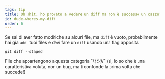 ```yaml
---
tags: tip
title: Oh shit, ho provato a vedere un diff ma non è successo un cazzo?! 
id: dude-wheres-my-diff
order: 6
---
```


Se sai di aver fatto modifiche su alcuni file, ma `diff` è vuoto, probabilmente hai già `add` i tuoi files e devi fare un `diff` usando una flag apposita.

```git
git diff --staged
```

File che appartengono a questa categoria &macr;\\_(ツ)_/&macr; (si, lo so che è una caratteristica voluta, non un bug, ma ti confonde la prima volta che succede!)